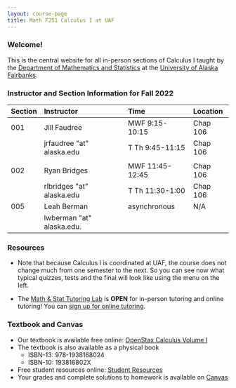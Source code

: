 ```yaml
---
layout: course-page
title: Math F251 Calculus I at UAF
---
```


### Welcome!

This is the central website for all in-person sections of Calculus I 
taught by the [Department of Mathematics and Statistics](http://www.uaf.edu/dms)
at the [University of Alaska Fairbanks](http://www.uaf.edu).

### Instructor and Section Information for Fall 2022

| Section | Instructor                  |    | Time             | Location |
| :-------|:----------------------------|----| :----------------| :--------|
| 001     | Jill Faudree                |    | MWF 9:15-10:15   | Chap 106 |
|         | jrfaudree "at" alaska.edu   |    | T Th  9:45-11:15 | Chap 106 |
||||||
| 002     | Ryan Bridges                |    | MWF 11:45-12:45  | Chap 106 |
|         | rlbridges "at" alaska.edu   |    | T Th  11:30-1:00 | Chap 106 |
| 005     | Leah Berman                 |    | asynchronous     | N/A      |
|         | lwberman "at" alaska.edu.   |    |                  |          |

### Resources

* Note that because Calculus I is coordinated at UAF, the course does not change much from one semester to the next. So you can see now what typical quizzes, tests and the final will look like using the menu on the left.

* The [Math & Stat Tutoring Lab](https://www.uaf.edu/dms/mathlab/index.php) is **OPEN** for in-person tutoring and online tutoring!  You can [sign up for online tutoring](https://fairbanks.go-redrock.com/).

### Textbook and Canvas

- Our textbook is available free online: [OpenStax Calculus Volume I](https://openstax.org/details/books/calculus-volume-1)
- The textbook is also available as a physical book
    - ISBN-13: 978-1938168024
    - ISBN-10: 193816802X
- Free student resources online: [Student Resources](https://openstax.org/details/books/calculus-volume-1?Student%20resources)
- Your grades and complete solutions to homework is available on [Canvas](https://www.uaf.edu/uaf/current/canvas.php)
